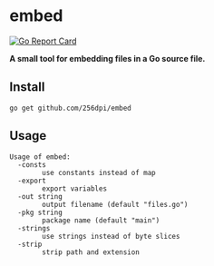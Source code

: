 # embed

[![Go Report Card](https://goreportcard.com/badge/github.com/256dpi/embed)](https://goreportcard.com/report/github.com/256dpi/embed)

**A small tool for embedding files in a Go source file.**

## Install

```
go get github.com/256dpi/embed
```

## Usage

```
Usage of embed:
  -consts
    	use constants instead of map
  -export
    	export variables
  -out string
    	output filename (default "files.go")
  -pkg string
    	package name (default "main")
  -strings
    	use strings instead of byte slices
  -strip
    	strip path and extension
```
